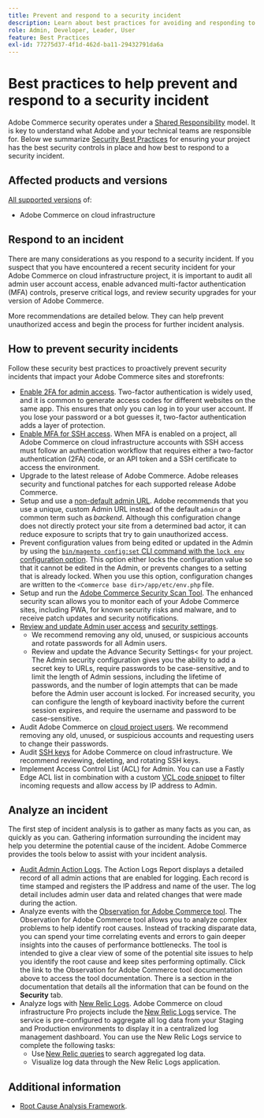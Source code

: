 ```yaml
---
title: Prevent and respond to a security incident
description: Learn about best practices for avoiding and responding to security incidents in your Adobe Commerce on cloud infrastructure project.
role: Admin, Developer, Leader, User
feature: Best Practices
exl-id: 77275d37-4f1d-462d-ba11-29432791da6a
---
```

# Best practices to help prevent and respond to a security incident

Adobe Commerce security operates under a [Shared Responsibility](https://www.adobe.com/content/dam/cc/en/trust-center/ungated/whitepapers/experience-cloud/adobe-commerce-shared-responsibility-guide.pdf) model. It is key to understand what Adobe and your technical teams are responsible for. Below we summarize [Security Best Practices](https://www.adobe.com/content/dam/cc/en/security/pdfs/Adobe-Magento-Commerce-Best-Practices-Guide.pdf) for ensuring your project has the best security controls in place and how best to respond to a security incident.

## Affected products and versions

[All supported versions](../../../release/versions.md) of:

- Adobe Commerce on cloud infrastructure

## Respond to an incident

There are many considerations as you respond to a security incident. If you suspect that you have encountered a recent security incident for your Adobe Commerce on cloud infrastructure project, it is important to audit all admin user account access, enable advanced multi-factor authentication (MFA) controls, preserve critical logs, and review security upgrades for your version of Adobe Commerce.

More recommendations are detailed below. They can help prevent unauthorized access and begin the process for further incident analysis.

## How to prevent security incidents

Follow these security best practices to proactively prevent security incidents that impact your Adobe Commerce sites and storefronts:

- [Enable 2FA for admin access](https://docs.magento.com/user-guide/stores/security-two-factor-authentication.html).
    Two-factor authentication is widely used, and it is common to generate access codes for different websites on the same app. This ensures that only you can log in to your user account. If you lose your password or a bot guesses it, two-factor authentication adds a layer of protection.
- [Enable MFA for SSH access](https://devdocs.magento.com/cloud/project/project-enable-mfa-enforcement.html).
    When MFA is enabled on a project, all Adobe Commerce on cloud infrastructure accounts with SSH access must follow an authentication workflow that requires either a two-factor authentication (2FA) code, or an API token and a SSH certificate to access the environment.
- Upgrade to the latest release of Adobe Commerce.
    Adobe releases security and functional patches for each supported release Adobe Commerce.
- Setup and use a [non-default admin URL](https://docs.magento.com/user-guide/stores/store-urls-custom-admin.html).
    Adobe recommends that you use a unique, custom Admin URL instead of the default `admin` or a common term such as *backend*. Although this configuration change does not directly protect your site from a determined bad actor, it can reduce exposure to scripts that try to gain unauthorized access.
- Prevent configuration values from being edited or updated in the Admin by using the  [`bin/magento config:set` CLI command with the `lock env` configuration option](https://experienceleague.adobe.com/docs/commerce-operations/configuration-guide/cli/configuration-management/set-configuration-values.html#set-configuration-values-that-cannot-be-edited-in-the-admin). This option either locks the configuration value so that it cannot be edited in the Admin, or prevents changes to a setting that is already locked. When you use this option, configuration changes are written to the `<Commerce base dir>/app/etc/env.php` file.
- Setup and run the [Adobe Commerce Security Scan Tool](https://docs.magento.com/user-guide/magento/security-scan.html).
    The enhanced security scan allows you to monitor each of your Adobe Commerce sites, including PWA, for known security risks and malware, and to receive patch updates and security notifications.
- [Review and update Admin user access](https://docs.magento.com/user-guide/system/permissions-users-all.html) and [security settings](https://docs.magento.com/user-guide/stores/security-admin.html).
  - We recommend removing any old, unused, or suspicious accounts and rotate passwords for all Admin users.
  - Review and update the Advance Security Settings< for your project. The Admin security configuration gives you the ability to add a secret key to URLs, require passwords to be case-sensitive, and to limit the length of Admin sessions, including the lifetime of passwords, and the number of login attempts that can be made before the Admin user account is locked. For increased security, you can configure the length of keyboard inactivity before the current session expires, and require the username and password to be case-sensitive.
- Audit Adobe Commerce on [cloud project users](https://devdocs.magento.com/cloud/project/user-admin.html).
    We recommend removing any old, unused, or suspicious accounts and requesting users to change their passwords.
- Audit [SSH keys](https://devdocs.magento.com/cloud/before/before-workspace-ssh.html) for Adobe Commerce on cloud infrastructure.
    We recommend reviewing, deleting, and rotating SSH keys.
- Implement Access Control List (ACL) for Admin.
    You can use a Fastly Edge ACL list in combination with a custom [VCL code snippet](https://devdocs.magento.com/cloud/cdn/fastly-vcl-allowlist.html#vcl) to filter incoming requests and allow access by IP address to Admin.

## Analyze an incident

The first step of incident analysis is to gather as many facts as you can, as quickly as you can. Gathering information surrounding the incident may help you determine the potential cause of the incident. Adobe Commerce provides the tools below to assist with your incident analysis.

- [Audit Admin Action Logs](https://docs.magento.com/user-guide/system/action-log-report.html).
    The Action Logs Report displays a detailed record of all admin actions that are enabled for logging. Each record is time stamped and registers the IP address and name of the user. The log detail includes admin user data and related changes that were made during the action.
- Analyze events with the [Observation for Adobe Commerce tool](https://experienceleague.adobe.com/docs/commerce-operations/tools/observation-for-adobe-commerce/intro.html?lang=en).
    The Observation for Adobe Commerce tool allows you to analyze complex problems to help identify root causes. Instead of tracking disparate data, you can spend your time correlating events and errors to gain deeper insights into the causes of performance bottlenecks.
    The tool is intended to give a clear view of some of the potential site issues to help you identify the root cause and keep sites performing optimally. Click the link to the Observation for Adobe Commerce tool documentation above to access the tool documentation. There is a section in the documentation that details all the information that can be found on the **Security** tab.
- Analyze logs with [New Relic Logs](https://devdocs.magento.com/cloud/project/new-relic.html#new-relic-logs). Adobe Commerce on cloud infrastructure Pro projects include the [New Relic Logs](https://docs.newrelic.com/docs/logs/new-relic-logs/get-started/introduction-new-relic-logs) service. The service is pre-configured to aggregate all log data from your Staging and Production environments to display it in a centralized log management dashboard.
    You can use the New Relic Logs service to complete the following tasks:
  - Use [New Relic queries](https://docs.newrelic.com/docs/logs/new-relic-logs/ui-data/query-syntax-logs) to search aggregated log data.
  - Visualize log data through the New Relic Logs application.

## Additional information

- [Root Cause Analysis Framework](https://sansec.io/kb/incident-response/magento-root-cause-analysis).
